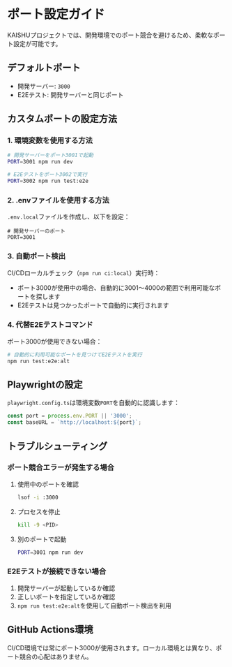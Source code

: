 # ポート設定ガイド

KAISHUプロジェクトでは、開発環境でのポート競合を避けるため、柔軟なポート設定が可能です。

## デフォルトポート

- 開発サーバー: `3000`
- E2Eテスト: 開発サーバーと同じポート

## カスタムポートの設定方法

### 1. 環境変数を使用する方法

```bash
# 開発サーバーをポート3001で起動
PORT=3001 npm run dev

# E2Eテストをポート3002で実行
PORT=3002 npm run test:e2e
```

### 2. .envファイルを使用する方法

`.env.local`ファイルを作成し、以下を設定：

```env
# 開発サーバーのポート
PORT=3001
```

### 3. 自動ポート検出

CI/CDローカルチェック（`npm run ci:local`）実行時：

- ポート3000が使用中の場合、自動的に3001〜4000の範囲で利用可能なポートを探します
- E2Eテストは見つかったポートで自動的に実行されます

### 4. 代替E2Eテストコマンド

ポート3000が使用できない場合：

```bash
# 自動的に利用可能なポートを見つけてE2Eテストを実行
npm run test:e2e:alt
```

## Playwrightの設定

`playwright.config.ts`は環境変数`PORT`を自動的に認識します：

```typescript
const port = process.env.PORT || '3000';
const baseURL = `http://localhost:${port}`;
```

## トラブルシューティング

### ポート競合エラーが発生する場合

1. 使用中のポートを確認

   ```bash
   lsof -i :3000
   ```

2. プロセスを停止

   ```bash
   kill -9 <PID>
   ```

3. 別のポートで起動
   ```bash
   PORT=3001 npm run dev
   ```

### E2Eテストが接続できない場合

1. 開発サーバーが起動しているか確認
2. 正しいポートを指定しているか確認
3. `npm run test:e2e:alt`を使用して自動ポート検出を利用

## GitHub Actions環境

CI/CD環境では常にポート3000が使用されます。ローカル環境とは異なり、ポート競合の心配はありません。
